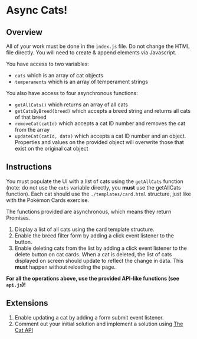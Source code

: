 # Async Cats!

## Overview

All of your work must be done in the `index.js` file. Do not change the HTML file directly. You will need to create & append elements via Javascript.

You have access to two variables:

- `cats` which is an array of cat objects
- `temperaments` which is an array of temperament strings

You also have access to four asynchronous functions:

- `getAllCats()` which returns an array of all cats
- `getCatsByBreed(breed)` which accepts a breed string and returns all cats of that breed
- `removeCat(catId)` which accepts a cat ID number and removes the cat from the array
- `updateCat(catId, data)` which accepts a cat ID number and an object. Properties and values on the provided object will overwrite those that exist on the original cat object

## Instructions

You must populate the UI with a list of cats using the `getAllCats` function (note: do not use the `cats` variable directly, you **must** use the getAllCats function). Each cat should use the `./templates/card.html` structure, just like with the Pokémon Cards exercise.

The functions provided are asynchronous, which means they return Promises.

1. Display a list of all cats using the card template structure.
2. Enable the breed filter form by adding a click event listener to the button.
3. Enable deleting cats from the list by adding a click event listener to the delete button on cat cards. When a cat is deleted, the list of cats displayed on screen should update to reflect the change in data. This **must** happen without reloading the page.

**For all the operations above, use the provided API-like functions (see `api.js`)!**

## Extensions

1. Enable updating a cat by adding a form submit event listener.
2. Comment out your initial solution and implement a solution using [The Cat API](https://thecatapi.com/)
